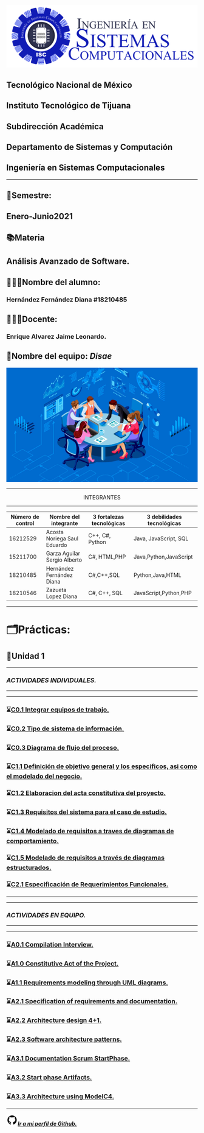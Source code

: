 ![](Images/isclogo.png)


##    Tecnológico Nacional de México

##  Instituto Tecnológico de Tijuana
##       Subdirección Académica
## Departamento de Sistemas y Computación
## Ingeniería en Sistemas Computacionales

___

## 📅**Semestre:** 
## Enero-Junio2021
## 📚**Materia**
## Análisis Avanzado de Software.
## 👩🏻‍💻**Nombre del alumno:**
###  Hernández Fernández Diana   #18210485
## 👨🏻‍🏫**Docente:**
### Enrique Alvarez Jaime Leonardo.

## 🌟**Nombre del equipo**: ___Disae___ 
<p align="center">

![](Images/E.jpg)
</p>

---
<p align="center">
 INTEGRANTES
</p>

---
<table>

<thead>

<tr>

<th>Número de control</th>

<th>Nombre del integrante</th>

<th>3 fortalezas tecnológicas</th>

<th>3 debilidades tecnológicas</th>

</tr>

</thead>

<tbody>

<tr>

<td>16212529</td>

<td>Acosta Noriega Saul Eduardo</td>

<td>C++, C#, Python </td>

<td>Java, JavaScript, SQL </td>

</tr>

<tr>

<td>15211700</td>

<td>Garza Aguilar Sergio Alberto </td>

<td>C#, HTML,PHP</td>

<td>Java,Python,JavaScript </td>

</tr>

<tr>

<td>18210485</td>

<td>Hernández Fernández Diana </td>

<td>C#,C++,SQL</td>

<td>Python,Java,HTML</td>

</tr>

<tr>

<td>18210546</td>

<td>Zazueta Lopez Diana </td>

<td>C#, C++, SQL</td>

<td>JavaScript,Python,PHP </td>

</tr>

</tbody>

</table>

---



# 🗂️**Prácticas:**
## 📂**Unidad 1**
___

### ***ACTIVIDADES INDIVIDUALES.***
---
---
 ###  ⌛️[C0.1 Integrar equipos de trabajo.](https://github.com/DianaHFer/Analisis-avanzado-de-software/blob/main/Documents%20U1/C0.1_IntegrarEquiposdeTrabajo_HernandezDiana.md#)
 ###  ⌛️[C0.2 Tipo de sistema de información.](https://github.com/DianaHFer/Analisis-avanzado-de-software/blob/main/Documents%20U1/C0.2_Tipo%20de%20sistema%20de%20informacion_HernandezDiana.md)
 ### ⌛️[C0.3 Diagrama de flujo del proceso.](https://github.com/DianaHFer/Analisis-avanzado-de-software/blob/main/Documents%20U1/C0.3_Diagrama%20de%20flujo%20del%20proceso_HernandezDiana.md)
 ### ⌛️[C1.1 Definición de objetivo general y los especificos, asi como el modelado del negocio.](https://github.com/DianaHFer/Analisis-avanzado-de-software/blob/main/Documents%20U1/C1.1_Definici%C3%B3n%20de%20objetivo%20general%20y%20los%20especificos%2C%20asi%20como%20el%20modelado%20del%20negocio_HernandezDiana.md)

 ### ⌛️[C1.2 Elaboracion del acta constitutiva del proyecto.](https://github.com/DianaHFer/Analisis-avanzado-de-software/blob/main/Documents%20U1/C1.2%20Elaboracion%20del%20acta%20constitutiva%20del%20proyecto_HernandezDiana.md)

 ### ⌛️[C1.3 Requisitos del sistema para el caso de estudio.](https://github.com/DianaHFer/Analisis-avanzado-de-software/blob/main/Documents%20U1/C1.3%20Requisitos%20del%20sistema%20para%20el%20caso%20de%20estudio_HernandezDiana.md)
  ### ⌛️[C1.4 Modelado de requisitos a traves de diagramas de comportamiento.](https://github.com/DianaHFer/Analisis-avanzado-de-software/blob/main/Documents%20U1/C1.4_Modelado%20de%20requisitos%20a%20traves%20de%20diagramas%20de%20comportamiento_HernandezDiana.md)
   ### ⌛️[C1.5  Modelado de requisitos a través de diagramas estructurados.](https://github.com/DianaHFer/Analisis-avanzado-de-software/blob/main/Documents%20U1/C1.5_Modelado%20de%20requisitos%20a%20trav%C3%A9s%20de%20diagramas%20estructurados_HernandezDiana.md)
   ### ⌛️[C2.1 Especificación de Requerimientos Funcionales.](https://github.com/DianaHFer/Analisis-avanzado-de-software/blob/main/Documents%20U1/C2.1_Especificaci%C3%B3n%20de%20Requerimientos%20Funcionales_HernandezDiana.md)
---
---

### ***ACTIVIDADES EN EQUIPO.***
---
---
###  ⌛️[A0.1 Compilation Interview.](https://github.com/DianaHFer/Analisis-avanzado-de-software/blob/main/Documents%20U1/A0.1_Compilation_Interview_HernandezDiana.md)

### ⌛️[A1.0 Constitutive Act of the Project.](https://github.com/DianaHFer/Analisis-avanzado-de-software/blob/main/Documents%20U1/A1.0_ConstitutiveActoftheProject_HernandezDiana.md)

### ⌛️[A1.1 Requirements modeling through UML diagrams.](https://github.com/DianaHFer/Analisis-avanzado-de-software/blob/main/Documents%20U1/A1.1_Requirements_modeling_through_UML_diagrams_HernandezDiana.md)
### ⌛️[A2.1 Specification of requirements and documentation.](https://github.com/DianaHFer/Analisis-avanzado-de-software/blob/main/Documents%20U1/PDF/A2.1_Specification_of_requirements_and_documentation_HernandezDiana.pdf)
### ⌛️[A2.2 Architecture design 4+1.](https://github.com/DianaHFer/Analisis-avanzado-de-software/blob/main/Documents%20U1/PDF/A2.2_Architecture_design_4%2B1_HernandezDiana.pdf)
### ⌛️[A2.3 Software architecture patterns.](https://github.com/DianaHFer/Analisis-avanzado-de-software/blob/main/Documents%20U1/A2.3_Software%20_architecture_patterns_HernandezDiana.md)
### ⌛️[A3.1 Documentation Scrum StartPhase.](https://github.com/DianaHFer/Analisis-avanzado-de-software/blob/main/Documents%20U1/PDF/A3.1_Documentation-_Scrum_StartPhase_HernandezDiana.pdf)
### ⌛️[A3.2 Start phase Artifacts.](https://github.com/DianaHFer/Analisis-avanzado-de-software/blob/main/Documents%20U1/PDF/A3.2-Start-phase-Artifacts_DianaHernandez.pdf)
### ⌛️[A3.3 Architecture using ModelC4.](https://github.com/DianaHFer/Analisis-avanzado-de-software/blob/main/Documents%20U1/PDF/A3.3_Architectureusing_ModelC4_DianaHernandez.pdf)
---



   

<img src=Images/github1600.png width=30 height=30>[***Ir a mi perfil de Github.***](https://github.com/DianaHFer/)



